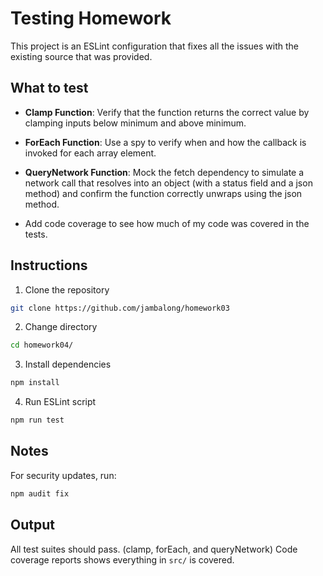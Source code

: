 # Testing Homework

This project is an ESLint configuration that fixes all the issues with the existing source that was provided.

## What to test

- **Clamp Function**: Verify that the function returns the correct value by clamping inputs below minimum and above minimum.

- **ForEach Function**: Use a spy to verify when and how the callback is invoked for each array element.

- **QueryNetwork Function**: Mock the fetch dependency to simulate a network call that resolves into an object (with a status field and a json method) and confirm the function correctly unwraps using the json method.

- Add code coverage to see how much of my code was covered in the tests.

## Instructions

1. Clone the repository

```bash
git clone https://github.com/jambalong/homework03
```

2. Change directory

```bash
cd homework04/
```

3. Install dependencies

```bash
npm install
```

4. Run ESLint script

```bash
npm run test
```

## Notes

For security updates, run:

```bash
npm audit fix
```

## Output

All test suites should pass. (clamp, forEach, and queryNetwork)
Code coverage reports shows everything in `src/` is covered.
